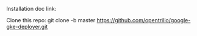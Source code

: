 Installation doc link: 

Clone this repo: git clone -b master https://github.com/opentrillo/google-gke-deployer.git
